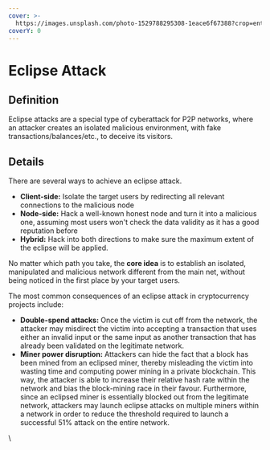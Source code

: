 ```yaml
---
cover: >-
  https://images.unsplash.com/photo-1529788295308-1eace6f67388?crop=entropy&cs=tinysrgb&fm=jpg&ixid=MnwxOTcwMjR8MHwxfHNlYXJjaHwyfHxlY2xpcHNlfGVufDB8fHx8MTY1NjQwNDQ2Mw&ixlib=rb-1.2.1&q=80
coverY: 0
---
```


# Eclipse Attack

## Definition

Eclipse attacks are a special type of cyberattack for P2P networks, where an attacker creates an isolated malicious environment, with fake transactions/balances/etc., to deceive its visitors.

## Details

There are several ways to achieve an eclipse attack.

* **Client-side:** Isolate the target users by redirecting all relevant connections to the malicious node
* **Node-side:** Hack a well-known honest node and turn it into a malicious one, assuming most users won't check the data validity as it has a good reputation before
* **Hybrid:** Hack into both directions to make sure the maximum extent of the eclipse will be applied.

No matter which path you take, the **core idea** is to establish an isolated, manipulated and malicious network different from the main net, without being noticed in the first place by your target users.

The most common consequences of an eclipse attack in cryptocurrency projects include:

* **Double-spend attacks:** Once the victim is cut off from the network, the attacker may misdirect the victim into accepting a transaction that uses either an invalid input or the same input as another transaction that has already been validated on the legitimate network.&#x20;
* **Miner power disruption:** Attackers can hide the fact that a block has been mined from an eclipsed miner, thereby misleading the victim into wasting time and computing power mining in a private blockchain. This way, the attacker is able to increase their relative hash rate within the network and bias the block-mining race in their favour. Furthermore, since an eclipsed miner is essentially blocked out from the legitimate network, attackers may launch eclipse attacks on multiple miners within a network in order to reduce the threshold required to launch a successful 51% attack on the entire network.

\


## &#x20;
